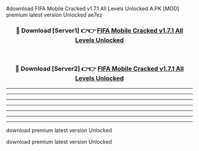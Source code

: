 #download FIFA Mobile Cracked v1.7.1 All Levels Unlocked A.PK [MOD] premium latest version Unlocked ae7ez 



<div align="center">
<h3>🔴 Download [Server1] 👉👉 <a href="https://download1apk.web.app/">FIFA Mobile Cracked v1.7.1 All Levels Unlocked</a></h3><br>

<h3>🔴 Download [Server2] 👉👉 <a href="https://download1apk.web.app/">FIFA Mobile Cracked v1.7.1 All Levels Unlocked</a></h3>
</div>





----------------------------------------------------------

----------------------------------------------------------

----------------------------------------------------------

----------------------------------------------------------

----------------------------------------------------------

----------------------------------------------------------

----------------------------------------------------------

download premium latest version Unlocked

download premium latest version Unlocked
